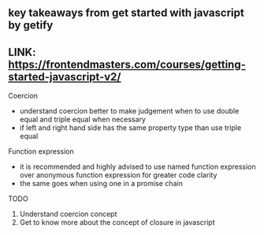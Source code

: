 ## key takeaways from get started with javascript by getify

## LINK: https://frontendmasters.com/courses/getting-started-javascript-v2/

Coercion

- understand coercion better to make judgement when to use double equal and triple equal when necessary
- if left and right hand side has the same property type than use triple equal

Function expression

- it is recommended and highly advised to use named function expression over anonymous function expression for greater code clarity
- the same goes when using one in a promise chain

TODO

1. Understand coercion concept
2. Get to know more about the concept of closure in javascript
